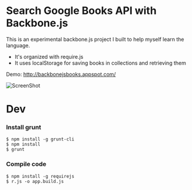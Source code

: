 # Search Google Books API with Backbone.js

This is an experimental backbone.js project I built to help myself learn the language.

* It's organized with require.js
* It uses localStorage for saving books in collections and retrieving them

Demo: http://backbonejsbooks.appspot.com/

![ScreenShot](https://raw.github.com/pashasc/backbone_books/screenshot/screen.jpg)

# Dev

### Install grunt

    $ npm install -g grunt-cli
    $ npm install
    $ grunt

### Compile code

    $ npm install -g requirejs
    $ r.js -o app.build.js